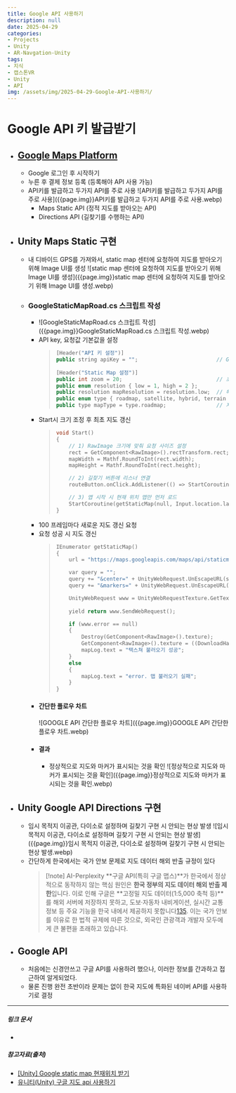 ```yaml
---
title: Google API 사용하기
description: null
date: 2025-04-29
categories:
- Projects
- Unity
- AR-Navgation-Unity
tags:
- 지식
- 캡스톤VR
- Unity
- API
img: /assets/img/2025-04-29-Google-API-사용하기/
---
```

# Google API 키 발급받기
- ## [Google Maps Platform](https://developers.google.com/maps?hl=ko)
	- Google 로그인 후 시작하기 
	- 누른 후 결제 정보 등록 (등록해야 API 사용 가능)
	- API키를 발급하고 두가지 API를 주로 사용
	  ![API키를 발급하고 두가지 API를 주로 사용]({{page.img}}API키를 발급하고 두가지 API를 주로 사용.webp)
		- Maps Static API (정적 지도를 받아오는 API)
		- Directions API (길찾기를 수행하는 API)
- ## Unity Maps Static 구현
	- 내 디바이드 GPS를 가져와서, static map 센터에 요청하여 지도를 받아오기 위해 Image UI를 생성
	  ![static map 센터에 요청하여 지도를 받아오기 위해 Image UI를 생성]({{page.img}}static map 센터에 요청하여 지도를 받아오기 위해 Image UI를 생성.webp)
	- ### **GoogleStaticMapRoad.cs** 스크립트 작성
		- ![GoogleStaticMapRoad.cs 스크립트 작성]({{page.img}}GoogleStaticMapRoad.cs 스크립트 작성.webp)
		- API key, 요청값 기본값을 설정
		  > ```cpp
		  > [Header("API 키 설정")]
		  > public string apiKey = "";                         // Google Maps API Key
		  > 	
		  > [Header("Static Map 설정")]
		  > public int zoom = 20;                              // 초기 확대 레벨
		  > public enum resolution { low = 1, high = 2 };
		  > public resolution mapResolution = resolution.low;  // 해상도
		  > public enum type { roadmap, satellite, hybrid, terrain };
		  > public type mapType = type.roadmap;                // 지도 종류
		  > ```
		- Start시 크기 조정 후 최초 지도 갱신
		  > ```cpp
		  > void Start()
		  > {
		  > 	// 1) RawImage 크기에 맞춰 요청 사이즈 설정
		  > 	rect = GetComponent<RawImage>().rectTransform.rect;
		  > 	mapWidth = Mathf.RoundToInt(rect.width);
		  > 	mapHeight = Mathf.RoundToInt(rect.height);
		  > 
		  > 	// 2) 길찾기 버튼에 리스너 연결
		  > 	routeButton.onClick.AddListener(() => StartCoroutine(RequestRouteAndMap()));
		  > 
		  > 	// 3) 앱 시작 시 현재 위치 맵만 먼저 로드
		  > 	StartCoroutine(getStaticMap(null, Input.location.lastData.latitude, Input.location.lastData.longitude, zoom));
		  > }
		  > ```
		- 100 프레임마다 새로운 지도 갱신 요청
		- 요청 성공 시 지도 갱신
		  > ```cpp
		  > IEnumerator getStaticMap()
		  >{
		  >     url = "https://maps.googleapis.com/maps/api/staticmap?" + "&zoom=" + zoom + "&size=" + mapWidth + "x" + mapHeight + "&scale=" + mapResolution + "&maptype=" + mapType + "&key=" + apiKey;
		  > 
		  >     var query = "";
		  >     query += "&center=" + UnityWebRequest.UnEscapeURL(string.Format("{0}, {1}", Input.location.lastData.latitude, Input.location.lastData.longitude));
		  >     query += "&markers=" + UnityWebRequest.UnEscapeURL(string.Format("{0}, {1}", Input.location.lastData.latitude, Input.location.lastData.longitude));
		  > 
		  >     UnityWebRequest www = UnityWebRequestTexture.GetTexture(url + query);
		  >     
		  >     yield return www.SendWebRequest();
		  > 
		  >     if (www.error == null)
		  >     {
		  >         Destroy(GetComponent<RawImage>().texture);
		  >         GetComponent<RawImage>().texture = ((DownloadHandlerTexture)www.downloadHandler).texture;
		  >         mapLog.text = "택스쳐 불러오기 성공";
		  >     }
		  >     else
		  >     {
		  >         mapLog.text = "error. 맵 불러오기 실패";
		  >     }
		  > }
		  > ```
		- #### 간단한 플로우 차트
		  ![GOOGLE API 간단한 플로우 차트]({{page.img}}GOOGLE API 간단한 플로우 차트.webp)
		- #### 결과
			- 정상적으로 지도와 마커가 표시되는 것을 확인
			  ![정상적으로 지도와 마커가 표시되는 것을 확인]({{page.img}}정상적으로 지도와 마커가 표시되는 것을 확인.webp)
- ## Unity Google API Directions 구현
	- 임시 목적지 이공관, 다이소로 설정하며 길찾기 구현 시 안되는 현상 발생
	  ![임시 목적지 이공관, 다이소로 설정하며 길찾기 구현 시 안되는 현상 발생]({{page.img}}임시 목적지 이공관, 다이소로 설정하며 길찾기 구현 시 안되는 현상 발생.webp)
	- 간단하게 한국에서는 국가 안보 문제로 지도 데이터 해외 반출 규정이 있다
	  >[!note] AI-Perplexity
	  >**구글 API(특히 구글 맵스)**가 한국에서 정상적으로 동작하지 않는 핵심 원인은 **한국 정부의 지도 데이터 해외 반출 제한**입니다. 이로 인해 구글은 **고정밀 지도 데이터(1:5,000 축척 등)**를 해외 서버에 저장하지 못하고, 도보·자동차 내비게이션, 실시간 교통정보 등 주요 기능을 한국 내에서 제공하지 못합니다[1](https://sphinfo.com/blog/read/583)[3](https://www.newsis.com/view/NISX20250314_0003099281)[5](https://byline.network/2016/05/1-160/). 이는 국가 안보를 이유로 한 법적 규제에 따른 것으로, 외국인 관광객과 개발자 모두에게 큰 불편을 초래하고 있습니다.
- ## Google API
	- 처음에는 신경안쓰고 구글 API를 사용하려 했으나, 이러한 정보를 간과하고 접근하여 알게되었다. 
	- 물론 진행 완전 초반이라 문제는 없이 한국 지도에 특화된 네이버 API를 사용하기로 결정

---
##### 링크 문서
- 
##### 참고자료(출처)
- [[Unity] Google static map 현재위치 받기](https://velog.io/@jjarseag_kim/Unity-Google-static-map-%ED%98%84%EC%9E%AC%EC%9C%84%EC%B9%98-%EB%B0%9B%EA%B8%B0)
- [유니티(Unity) 구글 지도 api 사용하기](https://ljhyunstory.tistory.com/265)



